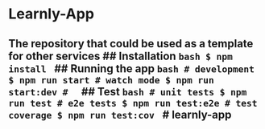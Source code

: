 # Learnly-App
## The repository that could be used as a template for other services ## Installation ```bash $ npm install ``` ## Running the app ```bash # development $ npm run start # watch mode $ npm run start:dev #  ``` ## Test ```bash # unit tests $ npm run test # e2e tests $ npm run test:e2e # test coverage $ npm run test:cov ```  # learnly-app
